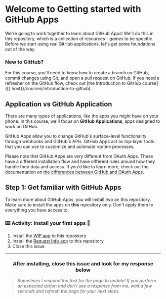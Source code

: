 # Welcome to Getting started with GitHub Apps

We're going to work together to learn about GitHub Apps! We'll do this in this repository, which is a collection of resources - _games_ to be specific. Before we start using real GitHub applications, let's get some foundations out of the way.

### New to GitHub?

For this course, you'll need to know how to create a branch on GitHub, commit changes using Git, and open a pull request on GitHub. If you need a refresher on the GitHub flow, check out [the Introduction to GitHub course]({{ host}}/courses/introduction-to-github).

## Application vs GitHub Application
There are many types of applications, like the apps you might have on your phone. In this course, we'll focus on **GitHub Applications**, apps designed to work on GitHub.

GitHub Apps allow you to change GitHub's surface-level functionality through webhooks and GitHub's APIs. GitHub Apps act as top-layer tools that you can use to customize and automate routine processes.

Please note that GitHub Apps are very different from OAuth Apps. These have a different installation flow and have different rules around how they handle their data and access. If you'd like to learn more, check out the documentation on [the differences between GitHub and OAuth Apps](https://developer.github.com/apps/differences-between-apps/).

## Step 1: Get familiar with GitHub Apps

To learn more about GitHub Apps, you will install two on this repository. Make sure to install the apps on **this** repository only. Don't apply them to everything you have access to.

### :keyboard: Activity: Install your first apps :tada:

1. Install the <a href="https://probot.github.io/apps/wip/" target="_blank">WIP app</a> to this repository
1. Install the <a href="https://probot.github.io/apps/request-info/" target="_blank">Request Info app</a> to this repository
1. Close this issue

<hr>
<h3 align="center">After installing, close this issue and look for my response below</h3>

> _Sometimes I respond too fast for the page to update! If you perform an expected action and don't see a response from me, wait a few seconds and refresh the page for your next steps._
